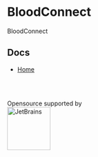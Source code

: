# BloodConnect
BloodConnect

## Docs
- [Home](https://craftsmenltd.github.io/BloodConnect)

<br>
<br>

Opensource supported by    
<a href="https://jb.gg/OpenSourceSupport">
<img src="https://resources.jetbrains.com/storage/products/company/brand/logos/jb_beam.svg" alt="JetBrains" width="100"/>
</a>
